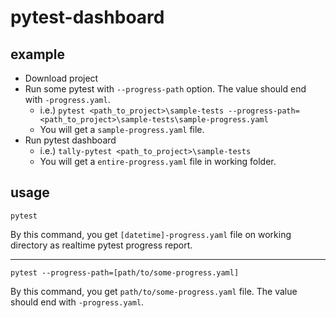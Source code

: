 # pytest-dashboard

## example
- Download project
- Run some pytest with `--progress-path` option. The value should end with `-progress.yaml`.
    - i.e.) `pytest <path_to_project>\sample-tests --progress-path=<path_to_project>\sample-tests\sample-progress.yaml`
    - You will get a `sample-progress.yaml` file.
- Run pytest dashboard
    - i.e.) `tally-pytest <path_to_project>\sample-tests`
    - You will get a `entire-progress.yaml` file in working folder.

## usage
`pytest`

By this command, you get `[datetime]-progress.yaml` file on working directory as realtime pytest progress report.

---

`pytest --progress-path=[path/to/some-progress.yaml]`

By this command, you get `path/to/some-progress.yaml` file.
The value should end with `-progress.yaml`.
